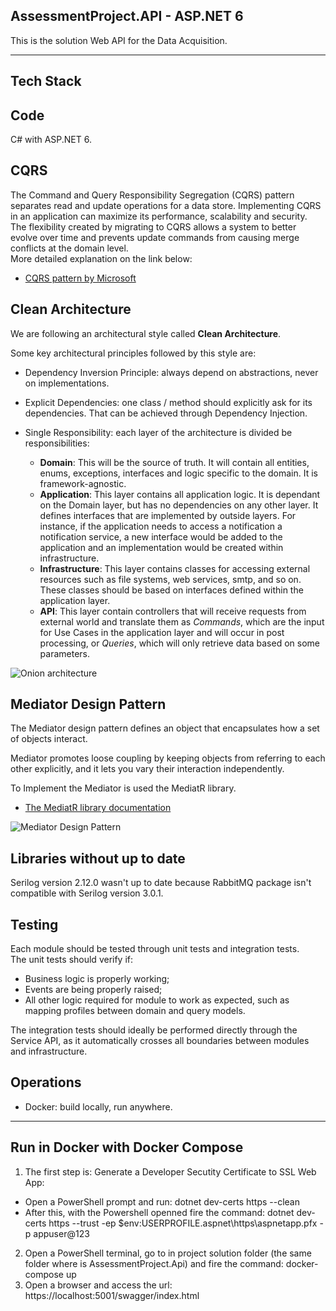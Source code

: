 ## AssessmentProject.API - ASP.NET 6
This is the solution Web API for the Data Acquisition.

****

## Tech Stack  


## Code
C# with ASP.NET 6.   


## CQRS

The Command and Query Responsibility Segregation (CQRS) pattern separates read and update operations for a data store. Implementing CQRS in an application can maximize its performance, scalability and security. The flexibility created by migrating to CQRS allows a system to better evolve over time and prevents update commands from causing merge conflicts at the domain level.  
More detailed explanation on the link below:  

- [CQRS pattern by Microsoft](https://docs.microsoft.com/en-us/azure/architecture/patterns/cqrs)



## Clean Architecture

We are following an architectural style called **Clean Architecture**.  

Some key architectural principles followed by this style are:  

- Dependency Inversion Principle: always depend on abstractions, never on implementations.  

- Explicit Dependencies: one class / method should explicitly ask for its dependencies. That can be achieved through Dependency Injection.
- Single Responsibility: each layer of the architecture is divided be responsibilities:
    - **Domain**: This will be the source of truth. It will contain all entities, enums, exceptions, interfaces and logic specific to the domain. It is framework-agnostic.
    - **Application**: This layer contains all application logic. It is dependant on the Domain layer, but has no dependencies on any other layer. It defines interfaces that are implemented by outside layers. For instance, if the application needs to access a notification a notification service, a new interface would be added to the application and an implementation would be created within infrastructure.
    - **Infrastructure**: This layer contains classes for accessing external resources such as file systems, web services, smtp, and so on. These classes should be based on interfaces defined within the application layer.
    - **API**: This layer contain controllers that will receive requests from external world and translate them as *Commands*, which are the input for Use Cases in the application layer and will occur in post processing, or *Queries*, which will only retrieve data based on some parameters.  

  
  
![Onion architecture](https://miro.medium.com/max/1200/1*EN-joV0Cr_gMn8aX06iHNQ.jpeg)  


## Mediator Design Pattern

The Mediator design pattern defines an object that encapsulates how a set of objects interact. 

Mediator promotes loose coupling by keeping objects from referring to each other explicitly, and it lets you vary their interaction independently.

To Implement the Mediator is used the MediatR library.

- [The MediatR library documentation](https://github.com/jbogard/MediatR)

![Mediator Design Pattern](https://i.stack.imgur.com/ALlTE.png)


## Libraries without up to date
Serilog version 2.12.0 wasn't up to date because RabbitMQ package isn't compatible with Serilog version 3.0.1.


## Testing  

Each module should be tested through unit tests and integration tests.  
The unit tests should verify if:  

- Business logic is properly working;  
- Events are being properly raised;  
- All other logic required for module to work as expected, such as mapping profiles between domain and query models.  

The integration tests should ideally be performed directly through the Service API, as it automatically crosses all boundaries between modules and infrastructure.  



## Operations
- Docker: build locally, run anywhere.

****



## Run in Docker with Docker Compose
1) The first step is: Generate a Developer Secutity Certificate to SSL Web App:
- Open a PowerShell prompt and run: dotnet dev-certs https --clean
- After this, with the Powershell openned fire the command: dotnet dev-certs https --trust -ep $env:USERPROFILE\.aspnet\https\aspnetapp.pfx -p appuser@123
2) Open a PowerShell terminal, go to in project solution folder (the same folder where is AssessmentProject.Api) and fire the command: docker-compose up
3) Open a browser and access the url: https://localhost:5001/swagger/index.html
